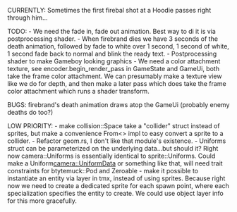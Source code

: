 CURRENTLY:
    Sometimes the first firebal shot at a Hoodie passes right through him...



TODO:
    - We need the fade in, fade out animation. Best way to di it is via postprocessing shader.
        - When firebrand dies we have 3 seconds of the death animation, followed by fade to white over 1 second, 1 second of white, 1 second fade back to normal and blink the ready text.
    - Postprocessing shader to make Gameboy looking graphics
        - We need a color attachment texture, see  encoder.begin_render_pass in GameState and GameUi, both take the frame color attachment. We can presumably make a texture view like we do for depth, and then make a later pass which does take the frame color attachment which runs a shader transform.

BUGS:
    firebrand's death animation draws atop the GameUi (probably enemy deaths do too?)

LOW PRIORITY:
    - make collision::Space take a "collider" struct instead of sprites, but make a convenience From<> impl to easy convert a sprite to a collider.
    - Refactor geom.rs, I don't like that module's existence.
    - Uniforms struct can be parameterized on the underlying data...but should it? Right now camera::Uniforms is essentially identical to sprite::Uniforms. Could make a Uniform<camera::UniformData> or something like that, will need trait constraints for btytemuck::Pod and Zeroable
    - make it possible to instantiate an entity via <object> layer in tmx, instead of using sprites. Because right now we need to create a dedicated sprite for each spawn point, where each specialization specifies the entity to create. We could use object layer info for this more gracefully.
